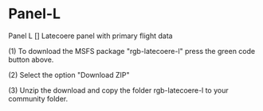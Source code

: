 # Panel-L
Panel L [] Latecoere panel with primary flight data

(1) To download the MSFS package "rgb-latecoere-l" press the green code button above.

(2) Select the option "Download ZIP"

(3) Unzip the download and copy the folder rgb-latecoere-l to
    your community folder.
